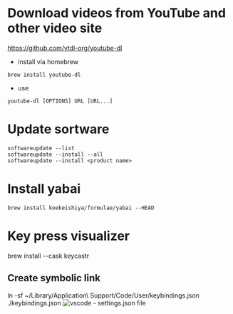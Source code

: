 
# Download videos from YouTube and other video site
  https://github.com/ytdl-org/youtube-dl

  - install via homebrew 
  ```
  brew install youtube-dl

  ```
  - use 
  ```
  youtube-dl [OPTIONS] URL [URL...]
  ```

# Update sortware

```
softwareupdate --list
softwareupdate --install --all
softwareupdate --install <product name>
```


# Install yabai
```
brew install koekeishiya/formulae/yabai --HEAD

```

# Key press visualizer
brew install --cask keycastr

## Create symbolic link
 ln -sf ~/Library/Application\ Support/Code/User/keybindings.json ./keybindings.json
![vscode - settings.json file](https://stackoverflow.com/questions/65908987/vs-code-how-to-open-settings-json-file)
